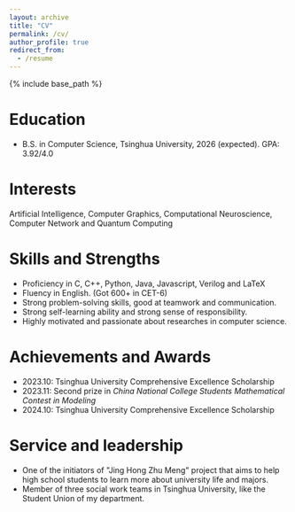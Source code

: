 ```yaml
---
layout: archive
title: "CV"
permalink: /cv/
author_profile: true
redirect_from:
  - /resume
---
```


{% include base_path %}

Education
======
* B.S. in Computer Science, Tsinghua University, 2026 (expected). GPA: 3.92/4.0

Interests
======
Artificial Intelligence, Computer Graphics, Computational Neuroscience, Computer Network and Quantum Computing

Skills and Strengths
======
* Proficiency in C, C++, Python, Java, Javascript, Verilog and LaTeX
* Fluency in English. (Got 600+ in CET-6)
* Strong problem-solving skills, good at teamwork and communication.
* Strong self-learning ability and strong sense of responsibility.
* Highly motivated and passionate about researches in computer science.


Achievements and Awards
======
* 2023.10: Tsinghua University Comprehensive Excellence Scholarship
* 2023.11: Second prize in <i>China National College Students Mathematical Contest in Modeling</i>
* 2024.10: Tsinghua University Comprehensive Excellence Scholarship

[//]: # (Publications)

[//]: # (======)

[//]: # (  <ul>{% for post in site.publications reversed %})

[//]: # (    {% include archive-single-cv.html %})

[//]: # (  {% endfor %}</ul>)

[//]: # (  )
[//]: # (Talks)

[//]: # (======)

[//]: # (  <ul>{% for post in site.talks reversed %})

[//]: # (    {% include archive-single-talk-cv.html  %})

[//]: # (  {% endfor %}</ul>)

[//]: # (  )
[//]: # (Teaching)

[//]: # (======)

[//]: # (  <ul>{% for post in site.teaching reversed %})

[//]: # (    {% include archive-single-cv.html %})

[//]: # (  {% endfor %}</ul>)
  
Service and leadership
======
* One of the initiators of "Jing Hong Zhu Meng" project that aims to help high school students to learn more
about university life and majors.
* Member of three social work teams in Tsinghua University, like the Student Union of my department.
